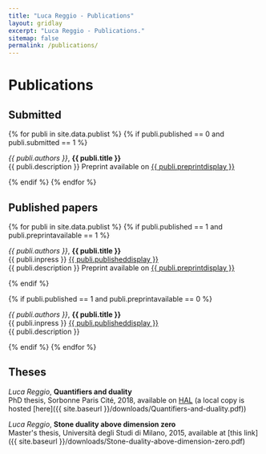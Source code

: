 ```yaml
---
title: "Luca Reggio - Publications"
layout: gridlay
excerpt: "Luca Reggio - Publications."
sitemap: false
permalink: /publications/
---
```



# Publications

<!--## Technical reports

{% for publi in site.data.publist %}
{% if publi.report == 1 %}

  <em>{{ publi.authors }}</em>, <b>{{ publi.title }}</b> <br />
  {{ publi.description }} Preprint available [here]({{ site.baseurl }}/downloads/coslices.pdf)

{% endif %}
{% endfor %}-->


<!--## Preprints

{% for publi in site.data.publist %}
{% if publi.published == 0 and publi.submitted == 0 %}

  <em>{{ publi.authors }}</em>, <b>{{ publi.title }}</b> <br />
  {{ publi.description }} Preprint available on <a href="{{ publi.preprinturl }}">{{ publi.preprintdisplay }}</a>

{% endif %}
{% endfor %}-->


## Submitted

{% for publi in site.data.publist %}
{% if publi.published == 0 and publi.submitted == 1 %}

  <em>{{ publi.authors }}</em>, <b>{{ publi.title }}</b> <br />
  {{ publi.description }} Preprint available on <a href="{{ publi.preprinturl }}">{{ publi.preprintdisplay }}</a>

{% endif %}
{% endfor %}

## Published papers

{% for publi in site.data.publist %}
{% if publi.published == 1 and publi.preprintavailable == 1 %}

  <em>{{ publi.authors }}</em>, <b>{{ publi.title }}</b> <br />
  {{ publi.inpress }} <a href="{{ publi.publishedurl }}">{{ publi.publisheddisplay }}</a> <br />
  {{ publi.description }} Preprint available on <a href="{{ publi.preprinturl }}">{{ publi.preprintdisplay }}</a>
  
{% endif %}  

{% if publi.published == 1 and publi.preprintavailable == 0 %}

  <em>{{ publi.authors }}</em>, <b>{{ publi.title }}</b> <br />
  {{ publi.inpress }} <a href="{{ publi.publishedurl }}">{{ publi.publisheddisplay }}</a> <br />
  {{ publi.description }} 
  
{% endif %}
{% endfor %}

## Theses

<em>Luca Reggio</em>, <b>Quantifiers and duality</b> <br />
  PhD thesis, Sorbonne Paris Cité, 2018, available on [HAL](https://hal.archives-ouvertes.fr/tel-02459132/) (a local copy is hosted [here]({{ site.baseurl }}/downloads/Quantifiers-and-duality.pdf))<br />
  
  <em>Luca Reggio</em>, <b>Stone duality above dimension zero</b> <br />
  Master's thesis, Università degli Studi di Milano, 2015, available at [this link]({{ site.baseurl }}/downloads/Stone-duality-above-dimension-zero.pdf) <br /><br />